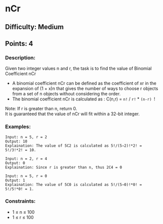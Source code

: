 # nCr
## Difficulty: Medium
## Points: 4
### Description:
Given two integer values n and r, the task is to find the value of Binomial Coefficient nCr  
- A binomial coefficient nCr can be defined as the coefficient of xr in the expansion of (1 + x)n that gives the number of ways to choose r objects from a set of n objects without considering the order.
- The binomial coefficient nCr is calculated as : C(n,r) = `n!` / `r!` * `(n-r) `!

Note: If r is greater than n, return 0.  
It is guaranteed that the value of nCr will fit within a 32-bit integer.

### Examples:
```
Input: n = 5, r = 2
Output: 10
Explaination: The value of 5C2 is calculated as 5!/(5−2)!*2! = 5!/3!*2! = 10.
```
```
Input: n = 2, r = 4
Output: 0
Explaination: Since r is greater than n, thus 2C4 = 0
```
```
Input: n = 5, r = 0
Output: 1
Explaination: The value of 5C0 is calculated as 5!/(5−0)!*0! = 5!/5!*0! = 1.
```
### Constraints:
- 1 ≤ n ≤ 100
- 1 ≤ r ≤ 100